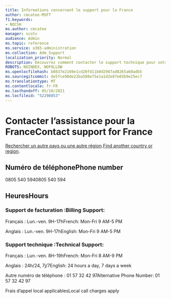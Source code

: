 ```yaml
---
title: Informations concernant le support pour la France
author: cmcatee-MSFT
f1.keywords:
- NOCSH
ms.author: cmcatee
manager: scotv
audience: Admin
ms.topic: reference
ms.service: o365-administration
ms.collection: Adm_Support
localization_priority: Normal
description: Découvrez comment contacter le support technique pour votre pays ou région.
ROBOTS: NOINDEX, NOFOLLOW
ms.openlocfilehash: b0837e2169e1cd20fd11b0d2987ad8265a60adb5
ms.sourcegitcommit: de5fce90de22ba588e75e1a1d2e87e03b9e25ec7
ms.translationtype: MT
ms.contentlocale: fr-FR
ms.lasthandoff: 05/10/2021
ms.locfileid: "52298853"
---
```

# <a name="contact-support-for-france"></a><span data-ttu-id="9812a-103">Contacter l’assistance pour la France</span><span class="sxs-lookup"><span data-stu-id="9812a-103">Contact support for France</span></span>

<span data-ttu-id="9812a-104">[Rechercher un autre pays ou une autre région](../../business-video/get-help-support.md).</span><span class="sxs-lookup"><span data-stu-id="9812a-104">[Find another country or region](../../business-video/get-help-support.md).</span></span>

## <a name="phone-number"></a><span data-ttu-id="9812a-105">Numéro de téléphone</span><span class="sxs-lookup"><span data-stu-id="9812a-105">Phone number</span></span>
<span data-ttu-id="9812a-106">0805 540 594</span><span class="sxs-lookup"><span data-stu-id="9812a-106">0805 540 594</span></span>

## <a name="hours"></a><span data-ttu-id="9812a-107">Heures</span><span class="sxs-lookup"><span data-stu-id="9812a-107">Hours</span></span>
### <a name="billing-support"></a><span data-ttu-id="9812a-108">Support de facturation :</span><span class="sxs-lookup"><span data-stu-id="9812a-108">Billing Support:</span></span>

<span data-ttu-id="9812a-109">Français : Lun.-ven. 9H-17h</span><span class="sxs-lookup"><span data-stu-id="9812a-109">French: Mon-Fri 9 AM-5 PM</span></span>

<span data-ttu-id="9812a-110">Anglais : Lun.-ven. 9H-17h</span><span class="sxs-lookup"><span data-stu-id="9812a-110">English: Mon-Fri 9 AM-5 PM</span></span>

### <a name="technical-support"></a><span data-ttu-id="9812a-111">Support technique :</span><span class="sxs-lookup"><span data-stu-id="9812a-111">Technical Support:</span></span>

<span data-ttu-id="9812a-112">Français : Lun.-ven. 8H-19h</span><span class="sxs-lookup"><span data-stu-id="9812a-112">French: Mon-Fri 8 AM-9 PM</span></span>

<span data-ttu-id="9812a-113">Anglais : 24h/24, 7j/7</span><span class="sxs-lookup"><span data-stu-id="9812a-113">English: 24 hours a day, 7 days a week</span></span>

<span data-ttu-id="9812a-114">Autre numéro de téléphone : 01 57 32 42 97</span><span class="sxs-lookup"><span data-stu-id="9812a-114">Alternative Phone Number: 01 57 32 42 97</span></span>

<span data-ttu-id="9812a-115">Frais d’appel local applicables</span><span class="sxs-lookup"><span data-stu-id="9812a-115">Local call charges apply</span></span>
